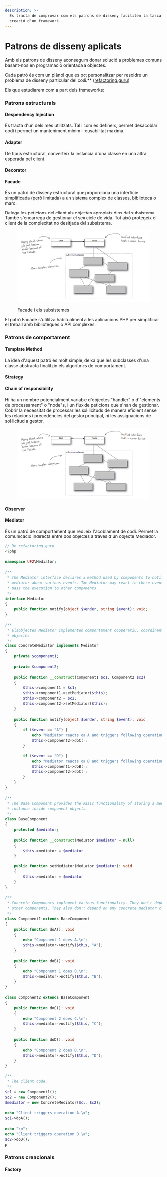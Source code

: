 ```yaml
---
description: >-
  Es tracta de comprovar com els patrons de disseny faciliten la tasca de
  creació d'un framework
---
```


# Patrons de disseny aplicats

Amb els patrons de disseny aconseguim donar solució a problemes comuns basant-nos en programació orientada a objectes.

Cada patró és com un plànol que es pot personalitzar per resoldre un problema de disseny particular del codi.\*\* ([refactoring.guru](https://refactoring.guru))

Els que estudiarem com a part dels frameworks:

### Patrons estructurals

#### Despendency Injection

Es tracta d'un dels més utilitzats. Tal i com es defineix, permet desacoblar codi i permet un manteniment mínim i reusabilitat màxima.



#### Adapter

De tipus estructural, converteix la instància d'una classe en una altra esperada pel client. &#x20;



#### Decorator

#### Facade

És un patró de disseny estructural que proporciona una interfície simplificada (però limitada) a un sistema complex de classes, biblioteca o marc.

Delega les peticions del client als objectes apropiats dins del subsistema.  També s'encarrega de gestionar el seu cicle de vida. Tot això protegeix el client de la complexitat no desitjada del subsistema.

<figure><img src="../.gitbook/assets/image (2).png" alt=""><figcaption><p>Facade i els subsistemes</p></figcaption></figure>

El patró Facade s'utilitza habitualment a les aplicacions PHP per simplificar  el treball amb biblioteques o API complexes.&#x20;

### Patrons de comportament

#### Template Method

La idea d'aquest patró és molt simple, deixa que les subclasses d'una classe abstracta finalitzin els algoritmes de comportament.



#### Strategy

#### Chain of responsibility

Hi ha un nombre potencialment variable d'objectes "handler" o d'"elements de processament" o "node"s, i un flux de peticions que s'han de gestionar. Cobrir la necessitat de processar les sol·licituds de manera eficient sense les relacions i precedències del gestor principal, ni les assignacions de sol·licitud a gestor.

<figure><img src="../.gitbook/assets/image.png" alt=""><figcaption></figcaption></figure>

#### Observer

#### Mediator

És un patró de comportament que redueix l'acoblament de codi. Permet la comunicació indirecta entre dos objectes a través d'un objecte Mediador.

```php
// De refactoring.guru
<?php

namespace UF2\Mediator;

/**
 * The Mediator interface declares a method used by components to notify the
 * mediator about various events. The Mediator may react to these events and
 * pass the execution to other components.
 */
interface Mediator
{
    public function notify(object $sender, string $event): void;
}

/**
 * Elsobjectes Mediator implementen comportament cooperatiu, coordinant múltiples 
 * objectes
 */
class ConcreteMediator implements Mediator
{
    private $component1;

    private $component2;

    public function __construct(Component1 $c1, Component2 $c2)
    {
        $this->component1 = $c1;
        $this->component1->setMediator($this);
        $this->component2 = $c2;
        $this->component2->setMediator($this);
    }

    public function notify(object $sender, string $event): void
    {
        if ($event == "A") {
            echo "Mediator reacts on A and triggers following operations:\n";
            $this->component2->doC();
        }

        if ($event == "D") {
            echo "Mediator reacts on D and triggers following operations:\n";
            $this->component1->doB();
            $this->component2->doC();
        }
    }
}

/**
 * The Base Component provides the basic functionality of storing a mediator's
 * instance inside component objects.
 */
class BaseComponent
{
    protected $mediator;

    public function __construct(Mediator $mediator = null)
    {
        $this->mediator = $mediator;
    }

    public function setMediator(Mediator $mediator): void
    {
        $this->mediator = $mediator;
    }
}

/**
 * Concrete Components implement various functionality. They don't depend on
 * other components. They also don't depend on any concrete mediator classes.
 */
class Component1 extends BaseComponent
{
    public function doA(): void
    {
        echo "Component 1 does A.\n";
        $this->mediator->notify($this, "A");
    }

    public function doB(): void
    {
        echo "Component 1 does B.\n";
        $this->mediator->notify($this, "B");
    }
}

class Component2 extends BaseComponent
{
    public function doC(): void
    {
        echo "Component 2 does C.\n";
        $this->mediator->notify($this, "C");
    }

    public function doD(): void
    {
        echo "Component 2 does D.\n";
        $this->mediator->notify($this, "D");
    }
}

/**
 * The client code.
 */
$c1 = new Component1();
$c2 = new Component2();
$mediator = new ConcreteMediator($c1, $c2);

echo "Client triggers operation A.\n";
$c1->doA();

echo "\n";
echo "Client triggers operation D.\n";
$c2->doD();
p
```

### Patrons creacionals

#### Factory



